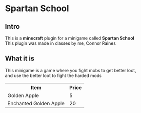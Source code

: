 # Spartan School
## Intro
This is a **minecraft** plugin for a minigame called **Spartan School** <br/> This plugin was made in classes by me, Connor Raines <br/>
## What it is
This minigame is a game where you fight mobs to get better loot,<br/>
and use the better loot to fight the harded mods

<table>
  <tr>
    <th>Item</th>
    <th>Price</th>
    
  </tr>
  <tr>
    <td>Golden Apple</td>
    <td>5</td>
    
  </tr>
  <tr>
    <td>Enchanted Golden Apple</td>
    <td>20</td>
    
  </tr>
</table>